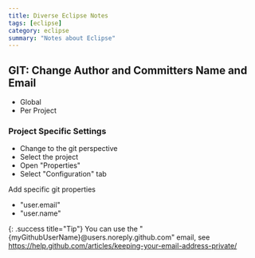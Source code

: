 ```yaml
---
title: Diverse Eclipse Notes
tags: [eclipse]
category: eclipse
summary: "Notes about Eclipse"
---
```


## GIT: Change Author and Committers Name and Email

* Global
* Per Project

### Project Specific Settings

* Change to the git perspective
* Select the project
* Open "Properties"
* Select "Configuration" tab

Add specific git properties

* "user.email"
* "user.name"

{: .success title="Tip"}
You can use the "{myGithubUserName}@users.noreply.github.com" email, see <https://help.github.com/articles/keeping-your-email-address-private/>
